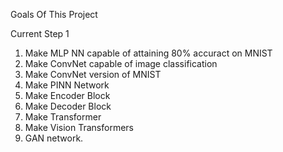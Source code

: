Goals Of This Project

Current Step 1

1. Make MLP NN capable of attaining 80% accuract on MNIST 
2. Make ConvNet capable of image classification
3. Make ConvNet version of MNIST
4. Make PINN Network
5. Make Encoder Block
6. Make Decoder Block
7. Make Transformer
8. Make Vision Transformers
9. GAN network.
